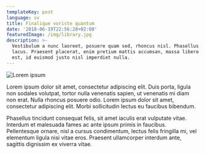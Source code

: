 ```yaml
---
templateKey: post
language: sv
title: Finalique voriste quantum
date: '2018-06-19T22:56:28+02:00'
featuredImage: /img/library.jpg
description: >-
  Vestibulum a nunc laoreet, posuere quam sed, rhoncus nisl. Phasellus ac felis
  lacus. Praesent placerat, enim pretium mattis accumsan, massa libero convallis
  est, id euismod justo nisl imperdiet nulla.
---
```

![Lorem ipsum](/img/library.jpg)

Lorem ipsum dolor sit amet, consectetur adipiscing elit. Duis porta, ligula non sodales volutpat, tortor nulla venenatis sapien, ut venenatis mi diam non erat. Nulla rhoncus posuere odio. Lorem ipsum dolor sit amet, consectetur adipiscing elit. Morbi sollicitudin lectus eu faucibus bibendum. 

Phasellus tincidunt consequat felis, sit amet iaculis erat vulputate vitae. Interdum et malesuada fames ac ante ipsum primis in faucibus. Pellentesque ornare, nisl a cursus condimentum, lectus felis fringilla mi, vel elementum ligula nisi vitae eros. Praesent ullamcorper interdum ante, sagittis dignissim ex viverra vitae.

